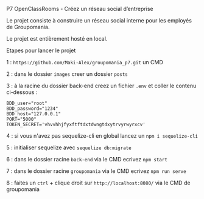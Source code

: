 P7 OpenClassRooms - Créez un réseau social d’entreprise

Le projet consiste à construire un réseau social interne pour les employés de Groupomania.

Le projet est entièrement hosté en local.

Etapes pour lancer le projet

1 : ``https://github.com/Maki-Alex/groupomania_p7.git`` un CMD

2 : dans le dossier ``images`` creer un dossier ``posts``

3 : à la racine du dossier back-end creez un fichier ``.env`` et coller le contenu ci-dessous :

```
BDD_user="root"
BDD_password="1234"
BDD_host="127.0.0.1"
PORT="5000"
TOKEN_SECRET='vhvvhhjfyxftftdxtdwngtdxytrvyrwyrxcv'
```

4 : si vous n'avez pas sequelize-cli en global lancez un ``npm i sequelize-cli``

5 : initialiser sequelize avec `` sequelize db:migrate ``

6 : dans le dossier racine ``back-end`` via le CMD ecrivez `` npm start ``

7 : dans le dossier racine ``groupomania`` via le CMD ecrivez `` npm run serve ``

8 : faites un ``ctrl`` + clique droit sur ``http://localhost:8080/`` via le CMD de groupomania 

